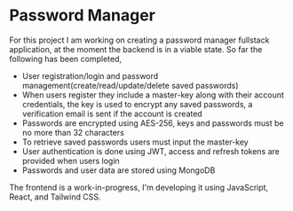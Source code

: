 # Password Manager
For this project I am working on creating a password manager fullstack application, at the moment the backend is in a viable state.
So far the following has been completed,
* User registration/login and password management(create/read/update/delete saved passwords)
* When users register they include a master-key along with their account credentials, the key is used to encrypt any saved passwords, a verification email is sent if the account is created
* Passwords are encrypted using AES-256, keys and passwords must be no more than 32 characters
* To retrieve saved passwords users must input the master-key
* User authentication is done using JWT, access and refresh tokens are provided when users login
* Passwords and user data are stored using MongoDB


The frontend is a work-in-progress, I'm developing it using JavaScript, React, and Tailwind CSS.